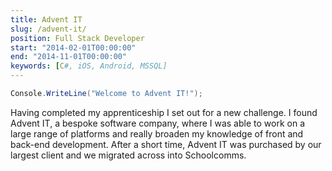 ```yaml
---
title: Advent IT
slug: /advent-it/
position: Full Stack Developer
start: "2014-02-01T00:00:00"
end: "2014-11-01T00:00:00"
keywords: [C#, iOS, Android, MSSQL]
---
```

```csharp
Console.WriteLine("Welcome to Advent IT!");
```
Having completed my apprenticeship I set out for a new challenge. I found Advent IT, a bespoke software company, where I was able to work on a large range of platforms and really broaden my knowledge of front and back-end development. After a short time, Advent IT was purchased by our largest client and we migrated across into Schoolcomms.
